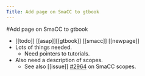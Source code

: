 ---Title: Add page on SmaCC to gtbook---#Add page on SmaCC to gtbook- [[todo]] [[asap]][[gtbook]] [[smacc]] [[newpage]]- Lots of things needed.    - Need pointers to tutorials.- Also need a description of scopes.    - See also [[issue]] [#2964](https://github.com/feenkcom/gtoolkit/issues/2964) on SmaCC scopes.